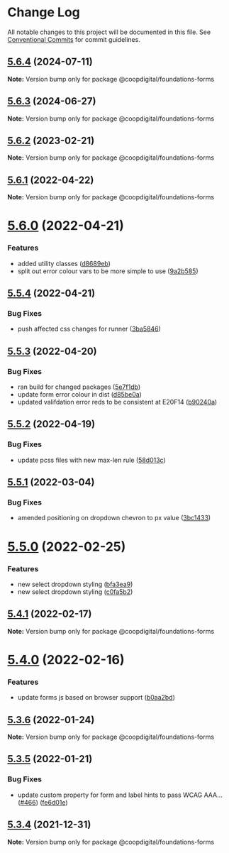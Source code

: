# Change Log

All notable changes to this project will be documented in this file.
See [Conventional Commits](https://conventionalcommits.org) for commit guidelines.

## [5.6.4](https://github.com/coopdigital/coop-frontend/compare/@coopdigital/foundations-forms@5.6.3...@coopdigital/foundations-forms@5.6.4) (2024-07-11)

**Note:** Version bump only for package @coopdigital/foundations-forms





## [5.6.3](https://github.com/coopdigital/coop-frontend/compare/@coopdigital/foundations-forms@5.6.2...@coopdigital/foundations-forms@5.6.3) (2024-06-27)

**Note:** Version bump only for package @coopdigital/foundations-forms





## [5.6.2](https://github.com/coopdigital/coop-frontend/compare/@coopdigital/foundations-forms@5.6.1...@coopdigital/foundations-forms@5.6.2) (2023-02-21)

**Note:** Version bump only for package @coopdigital/foundations-forms





## [5.6.1](https://github.com/coopdigital/coop-frontend/compare/@coopdigital/foundations-forms@5.6.0...@coopdigital/foundations-forms@5.6.1) (2022-04-22)

**Note:** Version bump only for package @coopdigital/foundations-forms





# [5.6.0](https://github.com/coopdigital/coop-frontend/compare/@coopdigital/foundations-forms@5.5.4...@coopdigital/foundations-forms@5.6.0) (2022-04-21)


### Features

* added utility classes ([d8689eb](https://github.com/coopdigital/coop-frontend/commit/d8689eb5358d756d9fde99fc96b51fa77773a1a3))
* split out error colour vars to be more simple to use ([9a2b585](https://github.com/coopdigital/coop-frontend/commit/9a2b585417990fbfe150f8573cd94d76188b02f9))





## [5.5.4](https://github.com/coopdigital/coop-frontend/compare/@coopdigital/foundations-forms@5.5.3...@coopdigital/foundations-forms@5.5.4) (2022-04-21)


### Bug Fixes

* push affected css changes for runner ([3ba5846](https://github.com/coopdigital/coop-frontend/commit/3ba5846475eec8e7fa0d3bb2c84e98592874d19f))





## [5.5.3](https://github.com/coopdigital/coop-frontend/compare/@coopdigital/foundations-forms@5.5.2...@coopdigital/foundations-forms@5.5.3) (2022-04-20)


### Bug Fixes

* ran build for changed packages ([5e7f1db](https://github.com/coopdigital/coop-frontend/commit/5e7f1dbdf38ca13b8233b81f72d3725b8a47d834))
* update form error colour in dist ([d85be0a](https://github.com/coopdigital/coop-frontend/commit/d85be0a7dbf65b4781099091cf3e15bfa9096adb))
* updated valifdation error reds to be consistent at E20F14 ([b90240a](https://github.com/coopdigital/coop-frontend/commit/b90240af9bf80d5e11c9b6d4e2089aef9ec5a795))





## [5.5.2](https://github.com/coopdigital/coop-frontend/compare/@coopdigital/foundations-forms@5.5.1...@coopdigital/foundations-forms@5.5.2) (2022-04-19)


### Bug Fixes

* update pcss files with new max-len rule ([58d013c](https://github.com/coopdigital/coop-frontend/commit/58d013c58111ff07521b792b0538bca2690efc74))





## [5.5.1](https://github.com/coopdigital/coop-frontend/compare/@coopdigital/foundations-forms@5.5.0...@coopdigital/foundations-forms@5.5.1) (2022-03-04)


### Bug Fixes

* amended positioning on dropdown chevron to px value ([3bc1433](https://github.com/coopdigital/coop-frontend/commit/3bc1433ce1722b0c810580d71f8cbcc26a370ca1))





# [5.5.0](https://github.com/coopdigital/coop-frontend/compare/@coopdigital/foundations-forms@5.4.1...@coopdigital/foundations-forms@5.5.0) (2022-02-25)


### Features

* new select dropdown styling ([bfa3ea9](https://github.com/coopdigital/coop-frontend/commit/bfa3ea961c942446d1124cb7c61543bfd9a069f5))
* new select dropdown styling ([c0fa5b2](https://github.com/coopdigital/coop-frontend/commit/c0fa5b280c0ce6c3ea383ad6c91bb91cc0f3caad))





## [5.4.1](https://github.com/coopdigital/coop-frontend/compare/@coopdigital/foundations-forms@5.4.0...@coopdigital/foundations-forms@5.4.1) (2022-02-17)

**Note:** Version bump only for package @coopdigital/foundations-forms





# [5.4.0](https://github.com/coopdigital/coop-frontend/compare/@coopdigital/foundations-forms@5.3.6...@coopdigital/foundations-forms@5.4.0) (2022-02-16)


### Features

* update forms js based on browser support ([b0aa2bd](https://github.com/coopdigital/coop-frontend/commit/b0aa2bd7e4e5cbab66fc8428d4aa94977c12fdbd))





## [5.3.6](https://github.com/coopdigital/coop-frontend/compare/@coopdigital/foundations-forms@5.3.5...@coopdigital/foundations-forms@5.3.6) (2022-01-24)

**Note:** Version bump only for package @coopdigital/foundations-forms





## [5.3.5](https://github.com/coopdigital/coop-frontend/compare/@coopdigital/foundations-forms@5.3.4...@coopdigital/foundations-forms@5.3.5) (2022-01-21)


### Bug Fixes

* update custom property for form and label hints to pass WCAG AAA… ([#466](https://github.com/coopdigital/coop-frontend/issues/466)) ([fe6d01e](https://github.com/coopdigital/coop-frontend/commit/fe6d01e88e104c91fe59439d1556d72349744f1c))





## [5.3.4](https://github.com/coopdigital/coop-frontend/compare/@coopdigital/foundations-forms@5.3.3...@coopdigital/foundations-forms@5.3.4) (2021-12-31)

**Note:** Version bump only for package @coopdigital/foundations-forms
